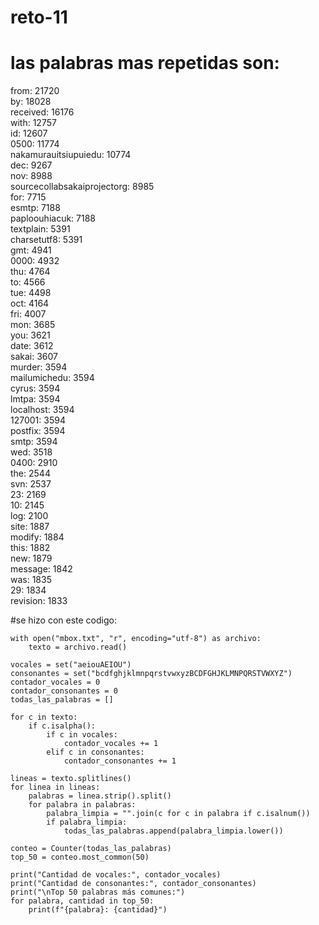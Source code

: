 # reto-11
# las palabras mas repetidas son:

  from: 21720  
by: 18028  
received: 16176  
with: 12757  
id: 12607  
0500: 11774  
nakamurauitsiupuiedu: 10774  
dec: 9267  
nov: 8988  
sourcecollabsakaiprojectorg: 8985  
for: 7715  
esmtp: 7188  
paploouhiacuk: 7188  
textplain: 5391  
charsetutf8: 5391  
gmt: 4941  
0000: 4932  
thu: 4764  
to: 4566  
tue: 4498  
oct: 4164  
fri: 4007  
mon: 3685  
you: 3621  
date: 3612  
sakai: 3607  
murder: 3594  
mailumichedu: 3594  
cyrus: 3594  
lmtpa: 3594  
localhost: 3594  
127001: 3594  
postfix: 3594  
smtp: 3594  
wed: 3518  
0400: 2910  
the: 2544  
svn: 2537  
23: 2169  
10: 2145  
log: 2100  
site: 1887  
modify: 1884  
this: 1882  
new: 1879  
message: 1842  
was: 1835  
29: 1834  
revision: 1833  

#se hizo con este codigo:

    with open("mbox.txt", "r", encoding="utf-8") as archivo:
        texto = archivo.read()

    vocales = set("aeiouAEIOU")
    consonantes = set("bcdfghjklmnpqrstvwxyzBCDFGHJKLMNPQRSTVWXYZ")
    contador_vocales = 0
    contador_consonantes = 0
    todas_las_palabras = []

    for c in texto:
        if c.isalpha():
            if c in vocales:
                contador_vocales += 1
            elif c in consonantes:
                contador_consonantes += 1

    lineas = texto.splitlines()
    for linea in lineas:
        palabras = linea.strip().split()
        for palabra in palabras:
            palabra_limpia = "".join(c for c in palabra if c.isalnum())
            if palabra_limpia:
                todas_las_palabras.append(palabra_limpia.lower())

    conteo = Counter(todas_las_palabras)
    top_50 = conteo.most_common(50)

    print("Cantidad de vocales:", contador_vocales)
    print("Cantidad de consonantes:", contador_consonantes)
    print("\nTop 50 palabras más comunes:")
    for palabra, cantidad in top_50:
        print(f"{palabra}: {cantidad}")
